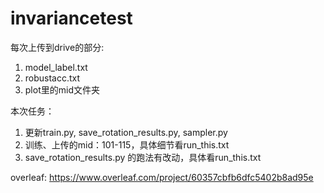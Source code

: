 # invariancetest

每次上传到drive的部分:
1. model_label.txt
2. robustacc.txt
3. plot里的mid文件夹

本次任务：
1. 更新train.py, save_rotation_results.py, sampler.py
2. 训练、上传的mid：101-115，具体细节看run_this.txt
3. save_rotation_results.py 的跑法有改动，具体看run_this.txt




overleaf:
https://www.overleaf.com/project/60357cbfb6dfc5402b8ad95e
